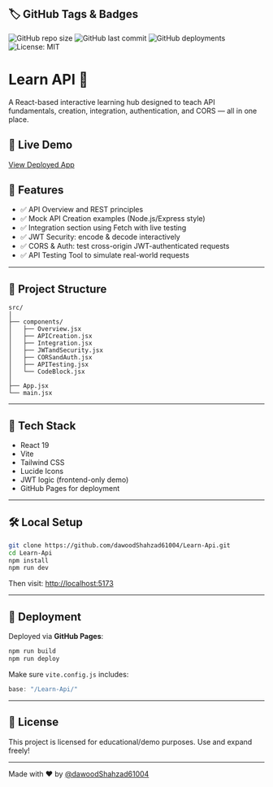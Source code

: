 ## 🏷 GitHub Tags & Badges

![GitHub repo size](https://img.shields.io/github/repo-size/dawoodShahzad61004/Learn-Api)
![GitHub last commit](https://img.shields.io/github/last-commit/dawoodShahzad61004/Learn-Api)
![GitHub deployments](https://img.shields.io/github/deployments/dawoodShahzad61004/Learn-Api/github-pages)
![License: MIT](https://img.shields.io/badge/license-MIT-blue.svg)
# Learn API 🔌

A React-based interactive learning hub designed to teach API fundamentals, creation, integration, authentication, and CORS — all in one place.

## 🚀 Live Demo

[View Deployed App](https://dawoodShahzad61004.github.io/Learn-Api)

## 🧠 Features

- ✅ API Overview and REST principles
- ✅ Mock API Creation examples (Node.js/Express style)
- ✅ Integration section using Fetch with live testing
- ✅ JWT Security: encode & decode interactively
- ✅ CORS & Auth: test cross-origin JWT-authenticated requests
- ✅ API Testing Tool to simulate real-world requests

---

## 📁 Project Structure

```
src/
│
├── components/
│   ├── Overview.jsx
│   ├── APICreation.jsx
│   ├── Integration.jsx
│   ├── JWTandSecurity.jsx
│   ├── CORSandAuth.jsx
│   ├── APITesting.jsx
│   └── CodeBlock.jsx
│
├── App.jsx
└── main.jsx
```

---

## 🧩 Tech Stack

- React 19
- Vite
- Tailwind CSS
- Lucide Icons
- JWT logic (frontend-only demo)
- GitHub Pages for deployment

---

## 🛠 Local Setup

```bash
git clone https://github.com/dawoodShahzad61004/Learn-Api.git
cd Learn-Api
npm install
npm run dev
```

Then visit: [http://localhost:5173](http://localhost:5173)

---

## 🚀 Deployment

Deployed via **GitHub Pages**:

```bash
npm run build
npm run deploy
```

Make sure `vite.config.js` includes:
```js
base: "/Learn-Api/"
```

---

## 📜 License

This project is licensed for educational/demo purposes. Use and expand freely!

---

Made with ❤️ by [@dawoodShahzad61004](https://github.com/dawoodShahzad61004)
